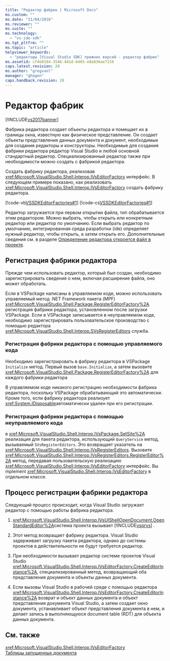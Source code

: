 ```yaml
---
title: "Редактор фабрик | Microsoft Docs"
ms.custom: ""
ms.date: "11/04/2016"
ms.reviewer: ""
ms.suite: ""
ms.technology: 
  - "vs-ide-sdk"
ms.tgt_pltfrm: ""
ms.topic: "article"
helpviewer_keywords: 
  - "редакторы [Visual Studio SDK] прежних версий - редактор фабрик"
ms.assetid: cf4e8164-3546-441d-b465-e8a836ae7216
caps.latest.revision: 20
ms.author: "gregvanl"
manager: "ghogen"
caps.handback.revision: 20
---
```

# Редактор фабрик
[!INCLUDE[vs2017banner](../code-quality/includes/vs2017banner.md)]

Фабрика редактора создает объекты редактора и помещает их в границы окна, известную как физическое представление.  Он создает объекты представления данных документа и документ, необходимые для создания редакторы и конструкторы.  Необходимые для создания фабрики редактора редактор Visual Studio и любой основной стандартный редактор.  Специализированный редактор также при необходимости можно создать с фабрикой редактора.  
  
 Создать фабрику редактора, реализовав <xref:Microsoft.VisualStudio.Shell.Interop.IVsEditorFactory> интерфейс.  В следующем примере показано, как реализовать <xref:Microsoft.VisualStudio.Shell.Interop.IVsEditorFactory> создать фабрику редактора.  
  
 [!code-vb[VSSDKEditorFactories#1](../extensibility/codesnippet/VisualBasic/editor-factories_1.vb)]
 [!code-cs[VSSDKEditorFactories#1](../extensibility/codesnippet/CSharp/editor-factories_1.cs)]  
  
 Редактор загружается при первом открытии файла, тип обрабатывается этим редактором.  Можно выбрать, чтобы открыть или конкретным редактор или редактор по умолчанию.  Если выбрать редактор по умолчанию, интегрированная среда разработки \(ide\) определяет нужный редактор, чтобы открыть, а затем открыть его.  Дополнительные сведения см. в разделе [Определение редактора откроется файл в проекте](../extensibility/internals/determining-which-editor-opens-a-file-in-a-project.md).  
  
## Регистрация фабрики редактора  
 Прежде чем использовать редактор, который был создан, необходимо зарегистрировать сведения о нем, включая расширение файла, оно может обработать.  
  
 Если в VSPackage написаны в управляемом коде, можно использовать управляемый метод .NET Framework пакета \(MPF\) <xref:Microsoft.VisualStudio.Shell.Package.RegisterEditorFactory%2A> регистрация фабрики редактора, установленном после загрузки VSPackage.  Если в VSPackage записывается в неуправляемом коде, необходимо зарегистрировать пользовательское производство с помощью редактора <xref:Microsoft.VisualStudio.Shell.Interop.SVsRegisterEditors> служба.  
  
### Регистрация фабрики редактора с помощью управляемого кода  
 Необходимо зарегистрировать в фабрику редактора в VSPackage `Initialize` метод.  Первый вызов `base.Initialize`, а затем вызовите  <xref:Microsoft.VisualStudio.Shell.Package.RegisterEditorFactory%2A> для каждого фабрики редактора  
  
 В управляемом коде никакого регистрацию необходимости фабрика редактора, поскольку VSPackage обрабатывающий это автоматически.  Кроме того, если фабрику редактора реализует <xref:System.IDisposable>автоматически удален при его регистрации.  
  
### Регистрация фабрики редактора с помощью неуправляемого кода  
 в <xref:Microsoft.VisualStudio.Shell.Interop.IVsPackage.SetSite%2A> реализация для пакета редактора, использующий  `QueryService` метод, вызываемый  `SVsRegisterEditors`.  Это возвращает указатель на <xref:Microsoft.VisualStudio.Shell.Interop.IVsRegisterEditors>.  Вызовите <xref:Microsoft.VisualStudio.Shell.Interop.IVsRegisterEditors.RegisterEditor%2A> метод, передавая пользовательскую реализацию  <xref:Microsoft.VisualStudio.Shell.Interop.IVsEditorFactory> интерфейс.  Вы mplement <xref:Microsoft.VisualStudio.Shell.Interop.IVsEditorFactory> в отдельном классе.  
  
## Процесс регистрации фабрики редактора  
 Следующий процесс происходит, когда Visual Studio загружает редактор с помощью работы фабрика редактора.  
  
1.  <xref:Microsoft.VisualStudio.Shell.Interop.IVsUIShellOpenDocument.OpenStandardEditor%2A>система проекта вызывает  [!INCLUDE[vsprvs](../code-quality/includes/vsprvs_md.md)] .  
  
2.  Этот метод возвращает фабрику редактора.  Visual Studio задерживает загрузку пакета редактора, однако до системы проектов в действительности не будут требуется редактор.  
  
3.  При необходимости вызывает редактор системе проектов Visual Studio <xref:Microsoft.VisualStudio.Shell.Interop.IVsEditorFactory.CreateEditorInstance%2A>, специализированный метод, возвращающий оба представления документа и объекты данных документа.  
  
4.  Если вызовы Visual Studio в рабочей среде с помощью редактора <xref:Microsoft.VisualStudio.Shell.Interop.IVsEditorFactory.CreateEditorInstance%2A> возврат и объект данных документа и объект представления документа Visual Studio, а затем создает окно документа, устанавливает объект представления документа в нем, и делает запись в выполняющуюся document table \(RDT\) для объекта данных документа.  
  
## См. также  
 <xref:Microsoft.VisualStudio.Shell.Interop.IVsEditorFactory>   
 [Таблицы запущенных документа](../extensibility/internals/running-document-table.md)